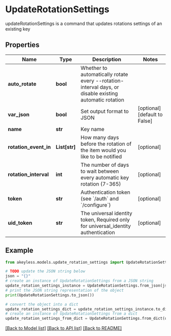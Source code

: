# UpdateRotationSettings

updateRotationSettings is a command that updates rotations settings of an existing key

## Properties

Name | Type | Description | Notes
------------ | ------------- | ------------- | -------------
**auto_rotate** | **bool** | Whether to automatically rotate every --rotation-interval days, or disable existing automatic rotation | 
**var_json** | **bool** | Set output format to JSON | [optional] [default to False]
**name** | **str** | Key name | 
**rotation_event_in** | **List[str]** | How many days before the rotation of the item would you like to be notified | [optional] 
**rotation_interval** | **int** | The number of days to wait between every automatic key rotation (7-365) | [optional] 
**token** | **str** | Authentication token (see &#x60;/auth&#x60; and &#x60;/configure&#x60;) | [optional] 
**uid_token** | **str** | The universal identity token, Required only for universal_identity authentication | [optional] 

## Example

```python
from akeyless.models.update_rotation_settings import UpdateRotationSettings

# TODO update the JSON string below
json = "{}"
# create an instance of UpdateRotationSettings from a JSON string
update_rotation_settings_instance = UpdateRotationSettings.from_json(json)
# print the JSON string representation of the object
print(UpdateRotationSettings.to_json())

# convert the object into a dict
update_rotation_settings_dict = update_rotation_settings_instance.to_dict()
# create an instance of UpdateRotationSettings from a dict
update_rotation_settings_from_dict = UpdateRotationSettings.from_dict(update_rotation_settings_dict)
```
[[Back to Model list]](../README.md#documentation-for-models) [[Back to API list]](../README.md#documentation-for-api-endpoints) [[Back to README]](../README.md)


